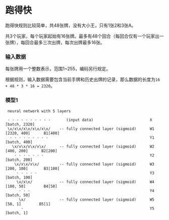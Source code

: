 # 跑得快
跑得快规则比较简单，共48张牌，没有大小王，只有1张2和3张A。

共3个玩家，每个玩家起始有16张牌。最多有48个回合（每回合仅有一个玩家出一张牌），每回合最多三次出牌，每次出牌最多16张。
### 输入数据
每张牌用一个整数表示，范围1~255，编码另行规定。

根据规则，输入数据需要包含当前手牌和历史出牌的记录，那么数据的长度为`16 + 48 * 3 * 16 = 2320`。
### 模型1
```
 neural network with 5 layers

 · · · · · · · · · ·       (input data)                         X [batch, 2320]   
 \x/x\x/x\x/x\x/x\x/    -- fully connected layer (sigmoid)      W1 [2320, 400]      B1[400]   
  · · · · · · · · ·                                             Y1 [batch, 400]   
   \x/x\x/x\x/x\x/      -- fully connected layer (sigmoid)      W2 [400, 200]      B2[200]   
    · · · · · · ·                                               Y2 [batch, 200]   
    \x/x\x/x\x/         -- fully connected layer (sigmoid)      W3 [200, 100]       B3[100]   
     · · · · ·                                                  Y3 [batch, 100]   
     \x/x\x/            -- fully connected layer (sigmoid)      W4 [100, 50]        B4[50]   
      · · ·                                                     Y4 [batch, 50]   
      \x/               -- fully connected layer (sigmoid)      W5 [50, 1]        B5[1]   
       ·                                                        Y5 [batch, 1]   
```
